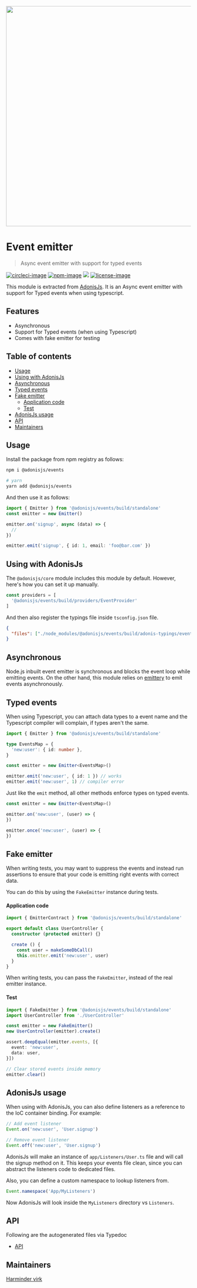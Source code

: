 <div align="center">
  <img src="https://res.cloudinary.com/adonisjs/image/upload/q_100/v1564392111/adonis-banner_o9lunk.png" width="600px">
</div>

# Event emitter
> Async event emitter with support for typed events

[![circleci-image]][circleci-url] [![npm-image]][npm-url] ![][typescript-image] [![license-image]][license-url]

This module is extracted from [AdonisJs](https://adonisjs.com). It is an Async event emitter with support for Typed events when using typescript.

## Features
- Asynchronous
- Support for Typed events (when using Typescript)
- Comes with fake emitter for testing

<!-- START doctoc generated TOC please keep comment here to allow auto update -->
<!-- DON'T EDIT THIS SECTION, INSTEAD RE-RUN doctoc TO UPDATE -->
## Table of contents

- [Usage](#usage)
- [Using with AdonisJs](#using-with-adonisjs)
- [Asynchronous](#asynchronous)
- [Typed events](#typed-events)
- [Fake emitter](#fake-emitter)
    - [Application code](#application-code)
    - [Test](#test)
- [AdonisJs usage](#adonisjs-usage)
- [API](#api)
- [Maintainers](#maintainers)

<!-- END doctoc generated TOC please keep comment here to allow auto update -->

## Usage
Install the package from npm registry as follows:

```sh
npm i @adonisjs/events

# yarn
yarn add @adonisjs/events
```

And then use it as follows:

```ts
import { Emitter } from '@adonisjs/events/build/standalone'
const emitter = new Emitter()

emitter.on('signup', async (data) => {
  // 
})

emitter.emit('signup', { id: 1, email: 'foo@bar.com' })
```

## Using with AdonisJs
The `@adonisjs/core` module includes this module by default. However, here's how you can set it up manually.

```ts
const providers = [
  '@adonisjs/events/build/providers/EventProvider'
]
```

And then also register the typings file inside `tsconfig.json` file.

```json
{
  "files": ["./node_modules/@adonisjs/events/build/adonis-typings/events.d.ts"]
}
```

## Asynchronous
Node.js inbuilt event emitter is synchronous and blocks the event loop while emitting events. On the other hand, this module relies on [emittery](https://github.com/sindresorhus/emittery) to emit events asynchronously.

## Typed events
When using Typescript, you can attach data types to a event name and the Typescript compiler will complain, if types aren't the same.

```ts
import { Emitter } from '@adonisjs/events/build/standalone'

type EventsMap = {
  'new:user': { id: number },
}

const emitter = new Emitter<EventsMap>()

emitter.emit('new:user', { id: 1 }) // works
emitter.emit('new:user', 1) // compiler error
```

Just like the `emit` method, all other methods enforce types on typed events.

```ts
const emitter = new Emitter<EventsMap>()

emitter.on('new:user', (user) => {
})

emitter.once('new:user', (user) => {
})
```

## Fake emitter
When writing tests, you may want to suppress the events and instead run assertions to ensure that your code is emitting right events with correct data.

You can do this by using the `FakeEmitter` instance during tests.

#### Application code
```ts
import { EmitterContract } from '@adonisjs/events/build/standalone'

export default class UserController {
  constructor (protected emitter) {}

  create () {
    const user = makeSomeDbCall()
    this.emitter.emit('new:user', user)
  }
}
```

When writing tests, you can pass the `FakeEmitter`, instead of the real emitter instance.

#### Test

```ts
import { FakeEmitter } from '@adonisjs/events/build/standalone'
import UserController from './UserController'

const emitter = new FakeEmitter()
new UserController(emitter).create()

assert.deepEqual(emitter.events, [{
  event: 'new:user',
  data: user,
}])

// Clear stored events inside memory
emitter.clear()
```

## AdonisJs usage
When using with AdonisJs, you can also define listeners as a reference to the IoC container binding. For example:

```ts
// Add event listener
Event.on('new:user', 'User.signup')

// Remove event listener
Event.off('new:user', 'User.signup')
```

AdonisJs will make an instance of `app/Listeners/User.ts` file and will call the signup method on it. This keeps your events file clean, since you can abstract the listeners code to dedicated files.

Also, you can define a custom namespace to lookup listeners from.

```ts
Event.namespace('App/MyListeners')
```

Now AdonisJs will look inside the `MyListeners` directory vs `Listeners`.

## API
Following are the autogenerated files via Typedoc

* [API](docs/README.md)

## Maintainers
[Harminder virk](https://github.com/thetutlage)

[circleci-image]: https://img.shields.io/circleci/project/github/adonisjs/events/master.svg?style=for-the-badge&logo=circleci
[circleci-url]: https://circleci.com/gh/adonisjs/events "circleci"

[npm-image]: https://img.shields.io/npm/v/@adonisjs/events.svg?style=for-the-badge&logo=npm
[npm-url]: https://npmjs.org/package/@adonisjs/events "npm"
[typescript-image]: https://img.shields.io/badge/Typescript-294E80.svg?style=for-the-badge&logo=typescript

[license-url]: LICENSE.md
[license-image]: https://img.shields.io/aur/license/pac.svg?style=for-the-badge
